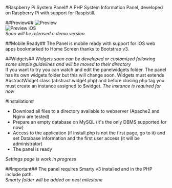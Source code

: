 #Raspberry Pi System Panel#
A PHP System Information Panel, developed on Raspberry Pi with support for Raspistill.

##Preview##
![Preview](https://dl.dropboxusercontent.com/u/16581748/desktop.png)<br />
![Preview iOS](https://dl.dropboxusercontent.com/u/16581748/mobile.png)<br />
*Soon will be released a demo version*

##Mobile Ready##
The Panel is mobile ready with support for iOS web apps bookmarked to Home Screen thanks to Bootstrap v3.

##Widgets##
*Widgets soon can be developed or customized following some simple guidelines and will be moved to their directory*<br />
If you want to try you can watch and edit the panelwidgets folder. The panel has its own widgets folder but this will change soon.
Widgets must extends AbstractWidget class (abstract.widget.php) and before closing php tag you must create an instance assigned to $widget.
*The instance is required for now*

#Installation#
* Download all files to a directory available to webserver (Apache2 and Nginx are tested)
* Prepare an empty database on MySQL (it's the only DBMS supported for now)
* Access to the application (if install.php is not the first page, go to it) and set Database information and the first user access (it will be administrator)
* The panel is ready

*Settings page is work in progress*

##Important##
The panel requires Smarty v3 installed and in the PHP include path.<br />
*Smarty folder will be added on next milestone*
